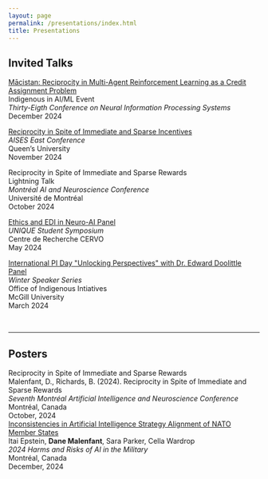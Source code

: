 ```yaml
---
layout: page
permalink: /presentations/index.html
title: Presentations
---
```


## Invited Talks

[Mācistan: Reciprocity in Multi-Agent Reinforcement Learning as a Credit Assignment Problem](https://neurips.cc/virtual/2024/109201) 	<br> Indigenous in AI/ML Event<br> *Thirty-Eigth Conference on Neural Information Processing Systems* <br> December 2024 <br>

[Reciprocity in Spite of Immediate and Sparse Incentives](https://smithengineering.queensu.ca/student-experience/2024-aises-canada-east-regional-conference) <br> *AISES East Conference* <br> Queen’s University <br> November 2024<br>

Reciprocity in Spite of Immediate and Sparse Rewards <br> Lightning Talk <br> *Montréal AI and Neuroscience Conference* <br> Université de Montréal <br> October 2024 <br>

[Ethics and EDI in Neuro-AI Panel](https://unique-students.github.io/2024/speakers) <br> *UNIQUE Student Symposium* <br> Centre de Recherche CERVO <br> May 2024 <br>

[International PI Day "Unlocking Perspectives" with Dr. Edward Doolittle Panel](https://www.mcgill.ca/indigenous/channels/event/international-pi-day-unlocking-perspectives-dr-edward-doolittle-winter-speaker-series-355706) <br> *Winter Speaker Series* <br> Office of Indigenous Intiatives <br> McGill University <br> March 2024 <br>

<br>

---

## Posters

Reciprocity in Spite of Immediate and Sparse Rewards <br>Malenfant, D., Richards, B. (2024). Reciprocity in Spite of Immediate and Sparse Rewards<br> *Seventh Montréal Artificial Intelligence and Neuroscience Conference* <br> Montréal, Canada <br> October,  2024<br> 
[Inconsistencies in Artificial Intelligence Strategy Alignment of NATO Member States](https://www.harms-risks-ai-military.org/posters/HRAIM_Inconsistencies_AI_Strategy_Alignment_NATO.png) <br>Itai Epstein, **Dane Malenfant**, Sara Parker, Cella Wardrop<br> *2024 Harms and Risks of AI in the Military* <br> Montréal, Canada<br> December, 2024<br>

<br>
